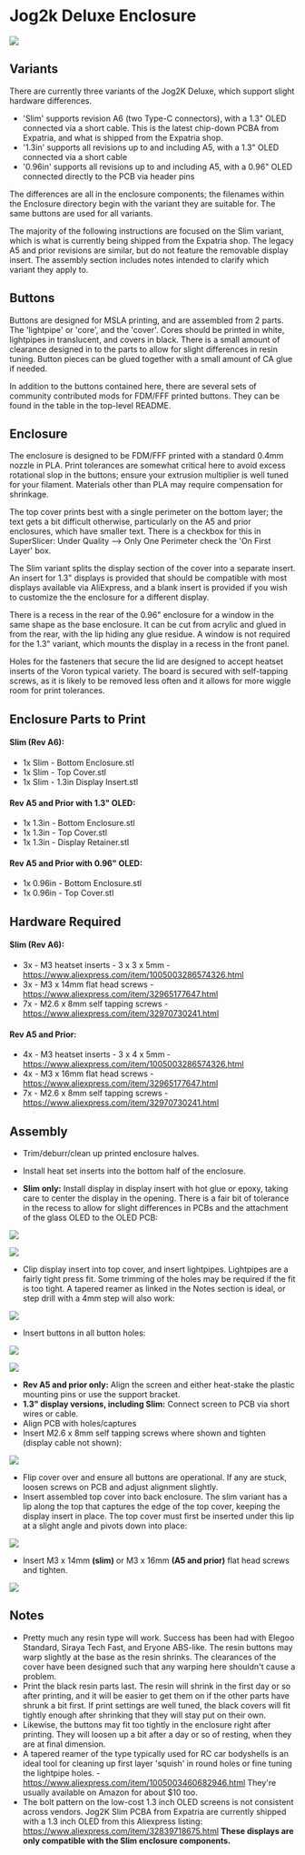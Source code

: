 # Jog2k Deluxe Enclosure

![](./Images/Jog2K_Slim.png)

## Variants
There are currently three variants of the Jog2K Deluxe, which support slight hardware differences. 
- 'Slim' supports revision A6 (two Type-C connectors), with a 1.3" OLED connected via a short cable.  This is the latest chip-down PCBA from Expatria, and what is shipped from the Expatria shop.
- '1.3in' supports all revisions up to and including A5, with a 1.3" OLED connected via a short cable
- '0.96in' supports all revisions up to and including A5, with a 0.96" OLED connected directly to the PCB via header pins

The differences are all in the enclosure components; the filenames within the Enclosure directory begin with the variant they are suitable for. The same buttons are used for all variants.

The majority of the following instructions are focused on the Slim variant, which is what is currently being shipped from the Expatria shop. The legacy A5 and prior revisions are similar, but do not feature the removable display insert. The assembly section includes notes intended to clarify which variant they apply to.

## Buttons
Buttons are designed for MSLA printing, and are assembled from 2 parts. The 'lightpipe' or 'core', and the 'cover'. Cores should be printed in white, lightpipes in translucent, and covers in black. There is a small amount of clearance designed in to the parts to allow for slight differences in resin tuning. Button pieces can be glued together with a small amount of CA glue if needed. 

In addition to the buttons contained here, there are several sets of community contributed mods for FDM/FFF printed buttons. They can be found in the table in the top-level README. 

## Enclosure
The enclosure is designed to be FDM/FFF printed with a standard 0.4mm nozzle in PLA. Print tolerances are somewhat critical here to avoid excess rotational slop in the buttons; ensure your extrusion multiplier is well tuned for your filament. Materials other than PLA may require compensation for shrinkage. 

The top cover prints best with a single perimeter on the bottom layer; the text gets a bit difficult otherwise, particularly on the A5 and prior enclosures, which have smaller text. There is a checkbox for this in SuperSlicer: Under Quality --> Only One Perimeter check the 'On First Layer' box. 

The Slim variant splits the display section of the cover into a separate insert. An insert for 1.3" displays is provided that should be compatible with most displays available via AliExpress, and a blank insert is provided if you wish to customize the the enclosure for a different display.

There is a recess in the rear of the 0.96" enclosure for a window in the same shape as the base enclosure. It can be cut from acrylic and glued in from the rear, with the lip hiding any glue residue. A window is not required for the 1.3" variant, which mounts the display in a recess in the front panel.

Holes for the fasteners that secure the lid are designed to accept heatset inserts of the Voron typical variety. The board is secured with self-tapping screws, as it is likely to be removed less often and it allows for more wiggle room for print tolerances.

## Enclosure Parts to Print

#### Slim (Rev A6):
- 1x Slim - Bottom Enclosure.stl
- 1x Slim - Top Cover.stl
- 1x Slim - 1.3in Display Insert.stl

#### Rev A5 and Prior with 1.3" OLED:
- 1x 1.3in - Bottom Enclosure.stl
- 1x 1.3in - Top Cover.stl
- 1x 1.3in - Display Retainer.stl

#### Rev A5 and Prior with 0.96" OLED:
- 1x 0.96in - Bottom Enclosure.stl
- 1x 0.96in - Top Cover.stl


## Hardware Required

#### Slim (Rev A6):
- 3x - M3 heatset inserts - 3 x 3 x 5mm - https://www.aliexpress.com/item/1005003286574326.html
- 3x - M3 x 14mm flat head screws  - https://www.aliexpress.com/item/32965177647.html
- 7x - M2.6 x 8mm self tapping screws - https://www.aliexpress.com/item/32970730241.html


#### Rev A5 and Prior:
- 4x - M3 heatset inserts - 3 x 4 x 5mm - https://www.aliexpress.com/item/1005003286574326.html
- 4x - M3 x 16mm flat head screws  - https://www.aliexpress.com/item/32965177647.html
- 7x - M2.6 x 8mm self tapping screws - https://www.aliexpress.com/item/32970730241.html



## Assembly
- Trim/deburr/clean up printed enclosure halves.
- Install heat set inserts into the bottom half of the enclosure.

- **Slim only:** Install display in display insert with hot glue or epoxy, taking care to center the display in the opening. There is a fair bit of tolerance in the recess to allow for slight differences in PCBs and the attachment of the glass OLED to the OLED PCB:

![](./Images/Display_Centered.png)

![](./Images/Display_Insert.png)

- Clip display insert into top cover, and insert lightpipes. Lightpipes are a fairly tight press fit. Some trimming of the holes may be required if the fit is too tight. A tapered reamer as linked in the Notes section is ideal, or step drill with a 4mm step will also work:

![](./Images/Lightpipes_Installed.png)

- Insert buttons in all button holes:

![](./Images/Buttons_Bottom.png)

![](./Images/Buttons_Top.png)

- **Rev A5 and prior only:** Align the screen and either heat-stake the plastic mounting pins or use the support bracket.
- **1.3" display versions, including Slim:** Connect screen to PCB via short wires or cable.
- Align PCB with holes/captures
- Insert M2.6 x 8mm self tapping screws where shown and tighten (display cable not shown):

![](./Images/PCB.png)

- Flip cover over and ensure all buttons are operational. If any are stuck, loosen screws on PCB and adjust alignment slightly.
- Insert assembled top cover into back enclosure. The slim variant has a lip along the top that captures the edge of the top cover, keeping the display insert in place. The top cover must first be inserted under this lip at a slight angle and pivots down into place: 

![](./Images/Inserting_Top_Cover.png)


- Insert M3 x 14mm **(slim)** or M3 x 16mm **(A5 and prior)** flat head screws and tighten. 


![](./Images/Completed.png)


## Notes
- Pretty much any resin type will work. Success has been had with Elegoo Standard, Siraya Tech Fast, and Eryone ABS-like.
The resin buttons may warp slightly at the base as the resin shrinks. The clearances of the cover have been designed such that any warping here shouldn't cause a problem.
- Print the black resin parts last. The resin will shrink in the first day or so after printing, and it will be easier to get them on if the other parts have shrunk a bit first. If print settings are well tuned, the black covers will fit tightly enough after shrinking that they will stay put on their own. 
- Likewise, the buttons may fit too tightly in the enclosure right after printing. They will loosen up a bit after a day or so of resting, when they are at final dimension.
- A tapered reamer of the type typically used for RC car bodyshells is an ideal tool for cleaning up first layer 'squish' in round holes or fine tuning the lightpipe holes. - https://www.aliexpress.com/item/1005003460682946.html They're usually available on Amazon for about $10 too.
- The bolt pattern on the low-cost 1.3 inch OLED screens is not consistent across vendors.  Jog2K Slim PCBA from Expatria are currently shipped with a 1.3 inch OLED from this Aliexpress listing: https://www.aliexpress.com/item/32839718675.html **These displays are only compatible with the Slim enclosure components.**

